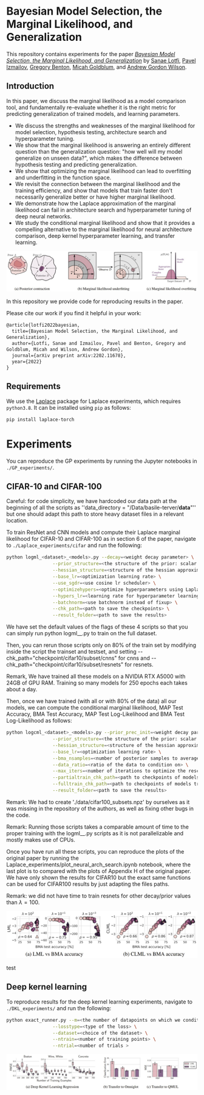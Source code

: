 # Bayesian Model Selection, the Marginal Likelihood, and Generalization


This repository contains experiments for the paper [_Bayesian Model Selection, the Marginal Likelihood, and Generalization_](https://arxiv.org/abs/2202.11678) by [Sanae Lotfi](https://sanaelotfi.github.io/), [Pavel Izmailov](https://izmailovpavel.github.io/), [Gregory Benton](g-benton.github.io), [Micah Goldblum](https://goldblum.github.io/), and [Andrew Gordon Wilson](https://cims.nyu.edu/~andrewgw/).


## Introduction

In this paper, we discuss the marginal likelihood as a model comparison tool, and fundamentally re-evaluate whether it is the right metric for predicting generalization of trained models, and learning parameters.
- We discuss the strengths and weaknesses of the marginal likelihood for model selection, hypothesis testing, architecture search and hyperparameter tuning. 
- We show that the marginal likelihood is answering an entirely different question than the generalization question: "how well will my model generalize on unseen data?", which makes the difference between hypothesis testing and predicting generalization.
- We show that optimizing the marginal likelihood can lead to overfitting and underfitting in the function space. 
- We revisit the connection between the marginal likelihood and the training efficiency, and show that models that train faster don't necessarily generalize better or have higher marginal likelihood. 
- We demonstrate how the Laplace approximation of the marginal likelihood can fail in architecture search and hyperparameter tuning of deep neural networks. 
- We study the conditional marginal likelihood and show that it provides a compelling alternative to the marginal likelihood for neural architecture comparison, deep kernel hyperparameter learning, and transfer learning. 

![Pitfalls of the marginal likelihood](./demos/lml_pitfalls.png)


In this repository we provide code for reproducing results in the paper.

Please cite our work if you find it helpful in your work:
```
@article{lotfi2022bayesian,
  title={Bayesian Model Selection, the Marginal Likelihood, and Generalization},
  author={Lotfi, Sanae and Izmailov, Pavel and Benton, Gregory and Goldblum, Micah and Wilson, Andrew Gordon},
  journal={arXiv preprint arXiv:2202.11678},
  year={2022}
}
```

## Requirements

We use the [Laplace](https://github.com/AlexImmer/Laplace) package for Laplace experiments, which requires `python3.8`. It can be installed using `pip` as follows:

```bash
pip install laplace-torch
```

# Experiments

You can reproduce the GP experiments by running the Jupyter notebooks in `./GP_experiments/`. 

## CIFAR-10 and CIFAR-100
Careful: for code simplicity, we have hardcoded our data path at the beginning of all the scripts as ''data_directory = "/Data/basile-terver/__data__"'' but one should adapt this path to store heavy dataset files in a relevant location.

To train ResNet and CNN models and compute their Laplace marginal likelihood for CIFAR-10 and CIFAR-100 as in section 6 of the paper, navigate to `./Laplace_experiments/cifar` and run the following: 
```bash
python logml_<dataset>_<models>.py --decay=<weight decay parameter> \
				 --prior_structure=<the structure of the prior: scalar or layerwise> \
                 --hessian_structure=<structure of the hessian approximation: full, kron, diag> \
                 --base_lr=<optimization learning rate> \
                 --use_sgdr=<use cosine lr scheduler> \
                 --optimizehypers=<optimize hyperparameters using Laplace approximation> \
                 --hypers_lr=<learning rate for hyperparameter learning> \
                 --batchnorm=<use batchnorm instead of fixup> \
                 --chk_path=<path to save the checkpoints> \
                 --result_folder=<path to save the results> 
```
We have set the default values of the flags of these 4 scripts so that you can simply run python logml_<dataset>_<models>.py to train on the full dataset. 

Then, you can rerun those scripts only on 80% of the train set by modifying inside the script the trainset and testset, and setting --chk_path="checkpoint/cifar10/subset/cnns" for cnns and --chk_path="checkpoint/cifar10/subset/resnets" for resnets.

Remark, We have trained all these models on a NVIDIA RTX A5000 with 24GB of GPU RAM. Training so many models for 250 epochs each takes about a day.

Then, once we have trained (with all or with 80% of the data) all our models, we can compute the conditional marginal likelihood, MAP Test Accuracy, BMA Test Accuracy, MAP Test Log-Likelihood and BMA Test Log-Likelihood as follows:

```bash
python logcml_<dataset>_<models>.py --prior_prec_init=<weight decay parameter> \
				 --prior_structure=<the structure of the prior: scalar or layerwise> \
                 --hessian_structure=<structure of the hessian approximation: full, kron, diag> \
                 --base_lr=<optimization learning rate> \
                 --bma_nsamples=<number of posterior samples to average over> \
                 --data_ratio=<ratio of the data to condition on> \
                 --max_iters=<number of iterations to optimize the rescaling parameter of the hessian> \
                 --partialtrain_chk_path=<path to checkpoints of models trained on a fraction of the data> \
                 --fulltrain_chk_path=<path to checkpoints of models trained on the full data> \
                 --result_folder=<path to save the results> 
```

Remark: We had to create './data/cifar100_subsets.npz' by ourselves as it was missing in the repository of the authors, as well as fixing other bugs in the code.

Remark: Running those scripts takes a comparable amount of time to the proper training with the logml_<dataset>_<models>.py scripts as it is not parallelizable and mostly makes use of CPUs.

Once you have run all these scripts, you can reproduce the plots of the original paper by running the Laplace_experiments/plot_neural_arch_search.ipynb notebook, where the last plot is to compared with the plots of Appendix H of the original paper. We have only shown the results for CIFAR10 but the exact same functions can be used for CIFAR100 results by just adapting the files paths.

Remark: we did not have time to train resnets for other decay/prior values than $\lambda=100$.

![Neural hyperparameter optimization for CIFAR-100](./demos/laplace_cifar100.png)

test

## Deep kernel learning 

To reproduce results for the deep kernel learning experiments, navigate to `./DKL_experiments/` and run the following:

```bash
python exact_runner.py --m=<the number of datapoints on which we condition> \
				 --losstype=<type of the loss> \
                 --dataset=<choice of the dataset> \
                 --ntrain=<number of training points> \
                 --ntrial=<number of trials > 
```

![Deep kernel learning experiments](./demos/dkl_results.png)

